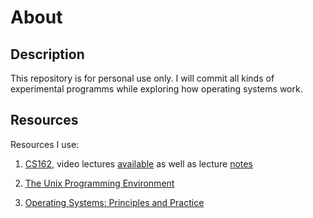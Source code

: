 # About

## Description

This repository is for personal use only. I will commit all kinds of experimental programms while exploring how operating systems work.

## Resources

Resources I use:

1. [CS162](https://cs162.eecs.berkeley.edu/), video lectures [available](https://archive.org/details/ucberkeley-webcast-PL-XXv-cvA_iBDyz-ba4yDskqMDY6A1w_c) as well as lecture [notes](https://inst.eecs.berkeley.edu/~cs162/sp15/)

2. [The Unix Programming Environment](https://www.amazon.com/Unix-Programming-Environment-Prentice-Hall-Software/dp/013937681X/ref=sr_1_1?ie=UTF8&qid=1531788041&sr=8-1&keywords=the+unix+programming+environment)

3. [Operating Systems: Principles and Practice](https://www.amazon.com/Operating-Systems-Principles-Thomas-Anderson/dp/0985673524/ref=sr_1_4?ie=UTF8&qid=1531788085&sr=8-4&keywords=operating+systems)

